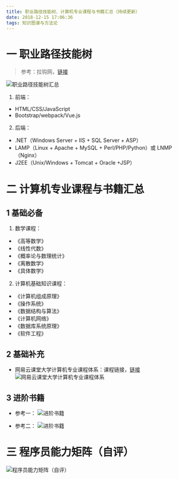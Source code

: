 ```yaml
---
title: 职业路径技能树、计算机专业课程与书籍汇总（持续更新）
date: 2018-12-15 17:06:36
tags: 知识图谱与方法论
---
```

# 一 职业路径技能树
> 参考：拉钩网，[链接](https://www.lagou.com/)

![职业路径技能树汇总](图1.PNG)

1. 前端：
- HTML/CSS/JavaScript
- Bootstrap/webpack/Vue.js

2. 后端：
- .NET（Windows Server + IIS + SQL Server + ASP）
- LAMP（Linux + Apache + MySQL + Perl/PHP/Python）或 LNMP（Nginx）
- J2EE（Unix/Windows + Tomcat + Oracle +JSP）

# 二 计算机专业课程与书籍汇总
## 1 基础必备
1. 数学课程：
- 《高等数学》
- 《线性代数》
- 《概率论与数理统计》
- 《离散数学》
- 《具体数学》

2. 计算机基础知识课程：
- 《计算机组成原理》
- 《操作系统》
- 《数据结构与算法》
- 《计算机网络》
- 《数据库系统原理》
- 《软件工程》

## 2 基础补充
- 网易云课堂大学计算机专业课程体系：课程链接，[链接](https://study.163.com/curricula/cs.htm)
![网易云课堂大学计算机专业课程体系](图2.PNG)

## 3 进阶书籍
- 参考一：
![进阶书籍](图3.PNG)

- 参考二：
![进阶书籍](图4.PNG)

# 三 程序员能力矩阵（自评）
![程序员能力矩阵（自评）](图5.PNG)